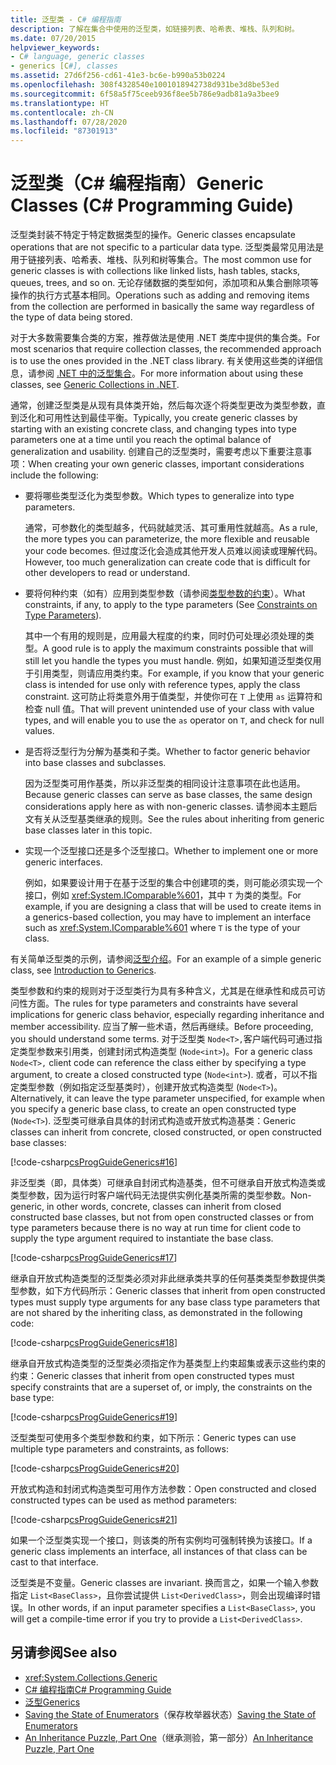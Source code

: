 ```yaml
---
title: 泛型类 - C# 编程指南
description: 了解在集合中使用的泛型类，如链接列表、哈希表、堆栈、队列和树。
ms.date: 07/20/2015
helpviewer_keywords:
- C# language, generic classes
- generics [C#], classes
ms.assetid: 27d6f256-cd61-41e3-bc6e-b990a53b0224
ms.openlocfilehash: 308f4328540e1001018942738d931be3d8be53ed
ms.sourcegitcommit: 6f58a5f75ceeb936f8ee5b786e9adb81a9a3bee9
ms.translationtype: HT
ms.contentlocale: zh-CN
ms.lasthandoff: 07/28/2020
ms.locfileid: "87301913"
---
```

# <a name="generic-classes-c-programming-guide"></a><span data-ttu-id="e2724-103">泛型类（C# 编程指南）</span><span class="sxs-lookup"><span data-stu-id="e2724-103">Generic Classes (C# Programming Guide)</span></span>
<span data-ttu-id="e2724-104">泛型类封装不特定于特定数据类型的操作。</span><span class="sxs-lookup"><span data-stu-id="e2724-104">Generic classes encapsulate operations that are not specific to a particular data type.</span></span> <span data-ttu-id="e2724-105">泛型类最常见用法是用于链接列表、哈希表、堆栈、队列和树等集合。</span><span class="sxs-lookup"><span data-stu-id="e2724-105">The most common use for generic classes is with collections like linked lists, hash tables, stacks, queues, trees, and so on.</span></span> <span data-ttu-id="e2724-106">无论存储数据的类型如何，添加项和从集合删除项等操作的执行方式基本相同。</span><span class="sxs-lookup"><span data-stu-id="e2724-106">Operations such as adding and removing items from the collection are performed in basically the same way regardless of the type of data being stored.</span></span>  
  
 <span data-ttu-id="e2724-107">对于大多数需要集合类的方案，推荐做法是使用 .NET 类库中提供的集合类。</span><span class="sxs-lookup"><span data-stu-id="e2724-107">For most scenarios that require collection classes, the recommended approach is to use the ones provided in the .NET class library.</span></span> <span data-ttu-id="e2724-108">有关使用这些类的详细信息，请参阅 [.NET 中的泛型集合](../../../standard/generics/collections.md)。</span><span class="sxs-lookup"><span data-stu-id="e2724-108">For more information about using these classes, see [Generic Collections in .NET](../../../standard/generics/collections.md).</span></span>  
  
 <span data-ttu-id="e2724-109">通常，创建泛型类是从现有具体类开始，然后每次逐个将类型更改为类型参数，直到泛化和可用性达到最佳平衡。</span><span class="sxs-lookup"><span data-stu-id="e2724-109">Typically, you create generic classes by starting with an existing concrete class, and changing types into type parameters one at a time until you reach the optimal balance of generalization and usability.</span></span> <span data-ttu-id="e2724-110">创建自己的泛型类时，需要考虑以下重要注意事项：</span><span class="sxs-lookup"><span data-stu-id="e2724-110">When creating your own generic classes, important considerations include the following:</span></span>  
  
- <span data-ttu-id="e2724-111">要将哪些类型泛化为类型参数。</span><span class="sxs-lookup"><span data-stu-id="e2724-111">Which types to generalize into type parameters.</span></span>  
  
     <span data-ttu-id="e2724-112">通常，可参数化的类型越多，代码就越灵活、其可重用性就越高。</span><span class="sxs-lookup"><span data-stu-id="e2724-112">As a rule, the more types you can parameterize, the more flexible and reusable your code becomes.</span></span> <span data-ttu-id="e2724-113">但过度泛化会造成其他开发人员难以阅读或理解代码。</span><span class="sxs-lookup"><span data-stu-id="e2724-113">However, too much generalization can create code that is difficult for other developers to read or understand.</span></span>  
  
- <span data-ttu-id="e2724-114">要将何种约束（如有）应用到类型参数（请参阅[类型参数的约束](./constraints-on-type-parameters.md)）。</span><span class="sxs-lookup"><span data-stu-id="e2724-114">What constraints, if any, to apply to the type parameters (See [Constraints on Type Parameters](./constraints-on-type-parameters.md)).</span></span>  
  
     <span data-ttu-id="e2724-115">其中一个有用的规则是，应用最大程度的约束，同时仍可处理必须处理的类型。</span><span class="sxs-lookup"><span data-stu-id="e2724-115">A good rule is to apply the maximum constraints possible that will still let you handle the types you must handle.</span></span> <span data-ttu-id="e2724-116">例如，如果知道泛型类仅用于引用类型，则请应用类约束。</span><span class="sxs-lookup"><span data-stu-id="e2724-116">For example, if you know that your generic class is intended for use only with reference types, apply the class constraint.</span></span> <span data-ttu-id="e2724-117">这可防止将类意外用于值类型，并使你可在 `T` 上使用 `as` 运算符和检查 null 值。</span><span class="sxs-lookup"><span data-stu-id="e2724-117">That will prevent unintended use of your class with value types, and will enable you to use the `as` operator on `T`, and check for null values.</span></span>  
  
- <span data-ttu-id="e2724-118">是否将泛型行为分解为基类和子类。</span><span class="sxs-lookup"><span data-stu-id="e2724-118">Whether to factor generic behavior into base classes and subclasses.</span></span>  
  
     <span data-ttu-id="e2724-119">因为泛型类可用作基类，所以非泛型类的相同设计注意事项在此也适用。</span><span class="sxs-lookup"><span data-stu-id="e2724-119">Because generic classes can serve as base classes, the same design considerations apply here as with non-generic classes.</span></span> <span data-ttu-id="e2724-120">请参阅本主题后文有关从泛型基类继承的规则。</span><span class="sxs-lookup"><span data-stu-id="e2724-120">See the rules about inheriting from generic base classes later in this topic.</span></span>  
  
- <span data-ttu-id="e2724-121">实现一个泛型接口还是多个泛型接口。</span><span class="sxs-lookup"><span data-stu-id="e2724-121">Whether to implement one or more generic interfaces.</span></span>  
  
     <span data-ttu-id="e2724-122">例如，如果要设计用于在基于泛型的集合中创建项的类，则可能必须实现一个接口，例如 <xref:System.IComparable%601>，其中 `T` 为类的类型。</span><span class="sxs-lookup"><span data-stu-id="e2724-122">For example, if you are designing a class that will be used to create items in a generics-based collection, you may have to implement an interface such as <xref:System.IComparable%601> where `T` is the type of your class.</span></span>  
  
 <span data-ttu-id="e2724-123">有关简单泛型类的示例，请参阅[泛型介绍](./index.md)。</span><span class="sxs-lookup"><span data-stu-id="e2724-123">For an example of a simple generic class, see [Introduction to Generics](./index.md).</span></span>  
  
 <span data-ttu-id="e2724-124">类型参数和约束的规则对于泛型类行为具有多种含义，尤其是在继承性和成员可访问性方面。</span><span class="sxs-lookup"><span data-stu-id="e2724-124">The rules for type parameters and constraints have several implications for generic class behavior, especially regarding inheritance and member accessibility.</span></span> <span data-ttu-id="e2724-125">应当了解一些术语，然后再继续。</span><span class="sxs-lookup"><span data-stu-id="e2724-125">Before proceeding, you should understand some terms.</span></span> <span data-ttu-id="e2724-126">对于泛型类 `Node<T>,`客户端代码可通过指定类型参数来引用类，创建封闭式构造类型 (`Node<int>`)。</span><span class="sxs-lookup"><span data-stu-id="e2724-126">For a generic class `Node<T>,` client code can reference the class either by specifying a type argument, to create a closed constructed type (`Node<int>`).</span></span> <span data-ttu-id="e2724-127">或者，可以不指定类型参数（例如指定泛型基类时），创建开放式构造类型 (`Node<T>`)。</span><span class="sxs-lookup"><span data-stu-id="e2724-127">Alternatively, it can leave the type parameter unspecified, for example when you specify a generic base class, to create an open constructed type (`Node<T>`).</span></span> <span data-ttu-id="e2724-128">泛型类可继承自具体的封闭式构造或开放式构造基类：</span><span class="sxs-lookup"><span data-stu-id="e2724-128">Generic classes can inherit from concrete, closed constructed, or open constructed base classes:</span></span>  
  
 [!code-csharp[csProgGuideGenerics#16](~/samples/snippets/csharp/VS_Snippets_VBCSharp/csProgGuideGenerics/CS/Generics.cs#16)]  
  
 <span data-ttu-id="e2724-129">非泛型类（即，具体类）可继承自封闭式构造基类，但不可继承自开放式构造类或类型参数，因为运行时客户端代码无法提供实例化基类所需的类型参数。</span><span class="sxs-lookup"><span data-stu-id="e2724-129">Non-generic, in other words, concrete, classes can inherit from closed constructed base classes, but not from open constructed classes or from type parameters because there is no way at run time for client code to supply the type argument required to instantiate the base class.</span></span>  
  
 [!code-csharp[csProgGuideGenerics#17](~/samples/snippets/csharp/VS_Snippets_VBCSharp/csProgGuideGenerics/CS/Generics.cs#17)]  
  
 <span data-ttu-id="e2724-130">继承自开放式构造类型的泛型类必须对非此继承类共享的任何基类类型参数提供类型参数，如下方代码所示：</span><span class="sxs-lookup"><span data-stu-id="e2724-130">Generic classes that inherit from open constructed types must supply type arguments for any base class type parameters that are not shared by the inheriting class, as demonstrated in the following code:</span></span>  
  
 [!code-csharp[csProgGuideGenerics#18](~/samples/snippets/csharp/VS_Snippets_VBCSharp/csProgGuideGenerics/CS/Generics.cs#18)]  
  
 <span data-ttu-id="e2724-131">继承自开放式构造类型的泛型类必须指定作为基类型上约束超集或表示这些约束的约束：</span><span class="sxs-lookup"><span data-stu-id="e2724-131">Generic classes that inherit from open constructed types must specify constraints that are a superset of, or imply, the constraints on the base type:</span></span>  
  
 [!code-csharp[csProgGuideGenerics#19](~/samples/snippets/csharp/VS_Snippets_VBCSharp/csProgGuideGenerics/CS/Generics.cs#19)]  
  
 <span data-ttu-id="e2724-132">泛型类型可使用多个类型参数和约束，如下所示：</span><span class="sxs-lookup"><span data-stu-id="e2724-132">Generic types can use multiple type parameters and constraints, as follows:</span></span>  
  
 [!code-csharp[csProgGuideGenerics#20](~/samples/snippets/csharp/VS_Snippets_VBCSharp/csProgGuideGenerics/CS/Generics.cs#20)]  
  
 <span data-ttu-id="e2724-133">开放式构造和封闭式构造类型可用作方法参数：</span><span class="sxs-lookup"><span data-stu-id="e2724-133">Open constructed and closed constructed types can be used as method parameters:</span></span>  
  
 [!code-csharp[csProgGuideGenerics#21](~/samples/snippets/csharp/VS_Snippets_VBCSharp/csProgGuideGenerics/CS/Generics.cs#21)]  
  
 <span data-ttu-id="e2724-134">如果一个泛型类实现一个接口，则该类的所有实例均可强制转换为该接口。</span><span class="sxs-lookup"><span data-stu-id="e2724-134">If a generic class implements an interface, all instances of that class can be cast to that interface.</span></span>  
  
 <span data-ttu-id="e2724-135">泛型类是不变量。</span><span class="sxs-lookup"><span data-stu-id="e2724-135">Generic classes are invariant.</span></span> <span data-ttu-id="e2724-136">换而言之，如果一个输入参数指定 `List<BaseClass>`，且你尝试提供 `List<DerivedClass>`，则会出现编译时错误。</span><span class="sxs-lookup"><span data-stu-id="e2724-136">In other words, if an input parameter specifies a `List<BaseClass>`, you will get a compile-time error if you try to provide a `List<DerivedClass>`.</span></span>  
  
## <a name="see-also"></a><span data-ttu-id="e2724-137">另请参阅</span><span class="sxs-lookup"><span data-stu-id="e2724-137">See also</span></span>

- <xref:System.Collections.Generic>
- [<span data-ttu-id="e2724-138">C# 编程指南</span><span class="sxs-lookup"><span data-stu-id="e2724-138">C# Programming Guide</span></span>](../index.md)
- [<span data-ttu-id="e2724-139">泛型</span><span class="sxs-lookup"><span data-stu-id="e2724-139">Generics</span></span>](./index.md)
- <span data-ttu-id="e2724-140">[Saving the State of Enumerators](https://docs.microsoft.com/archive/blogs/wesdyer/saving-the-state-of-enumerators)（保存枚举器状态）</span><span class="sxs-lookup"><span data-stu-id="e2724-140">[Saving the State of Enumerators](https://docs.microsoft.com/archive/blogs/wesdyer/saving-the-state-of-enumerators)</span></span>
- <span data-ttu-id="e2724-141">[An Inheritance Puzzle, Part One](https://docs.microsoft.com/archive/blogs/ericlippert/an-inheritance-puzzle-part-one)（继承测验，第一部分）</span><span class="sxs-lookup"><span data-stu-id="e2724-141">[An Inheritance Puzzle, Part One](https://docs.microsoft.com/archive/blogs/ericlippert/an-inheritance-puzzle-part-one)</span></span>
